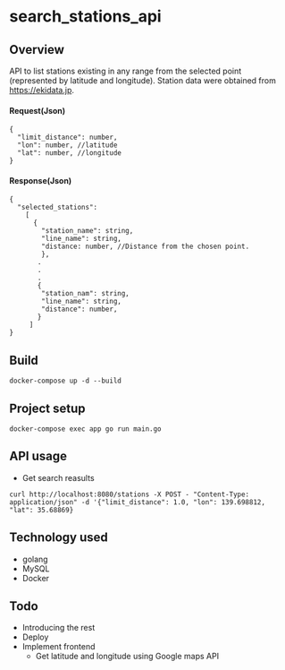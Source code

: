 # search_stations_api

## Overview

API to list stations existing in any range from the selected point (represented by latitude and longitude).
Station data were obtained from https://ekidata.jp.

#### Request(Json)

```
{
  "limit_distance": number,
  "lon": number, //latitude
  "lat": number, //longitude
}
```

#### Response(Json)

```
{
  "selected_stations": 
    [
      {
        "station_name": string,
        "line_name": string,
        "distance: number, //Distance from the chosen point.
        },
       .
       .
       .
       {
        "station_nam": string,
        "line_name": string,
        "distance": number,
       }
     ]
}
```

## Build

```
docker-compose up -d --build
```

## Project setup

```
docker-compose exec app go run main.go
```

## API usage

- Get search reasults

```
curl http://localhost:8080/stations -X POST - "Content-Type: application/json" -d '{"limit_distance": 1.0, "lon": 139.698812, "lat": 35.68869}
```

## Technology used

- golang
- MySQL
- Docker

## Todo

- Introducing the rest
- Deploy
- Implement frontend
  - Get latitude and longitude using Google maps API
